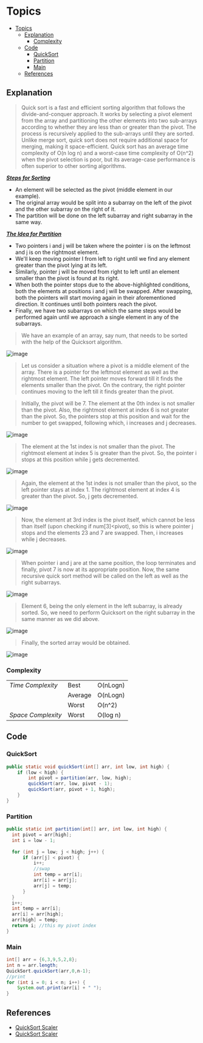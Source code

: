 # Topics
- [Topics](#Topics)
  - [Explanation](#Explanation)
    - [Complexity](#Complexity) 
  - [Code](#Code)
    - [QuickSort](#QuickSort)
    - [Partition](#Partition)
    - [Main](#Main) 
  - [References](#references)
 

## Explanation
> Quick sort is a fast and efficient sorting algorithm that follows the divide-and-conquer approach. It works by selecting a pivot element from the array and partitioning the other elements into two sub-arrays according to whether they are less than or greater than the pivot. The process is recursively applied to the sub-arrays until they are sorted. Unlike merge sort, quick sort does not require additional space for merging, making it space-efficient. Quick sort has an average time complexity of O(n log n) and a worst-case time complexity of O(n^2) when the pivot selection is poor, but its average-case performance is often superior to other sorting algorithms.

<ins>***Steps for Sorting***</ins>
- An element will be selected as the pivot (middle element in our example). 
- The original array would be split into a subarray on the left of the pivot and the other subarray on the right of it.
- The partition will be done on the left subarray and right subarray in the same way.

<ins>***The Idea for Partition***</ins>
- Two pointers i and j will be taken where the pointer i is on the leftmost and j is on the rightmost element. 
- We'll keep moving pointer I from left to right until we find any element greater than the pivot lying at its left.
- Similarly, pointer j will be moved from right to left until an element smaller than the pivot is found at its right.
- When both the pointer stops due to the above-highlighted conditions, both the elements at positions i and j will be swapped. After swapping, both the pointers will start moving again in their aforementioned direction. It continues until both pointers reach the pivot. 
- Finally, we have two subarrays on which the same steps would be performed again until we approach a single element in any of the subarrays.
> We have an example of an array, say num, that needs to be sorted with the help of the Quicksort algorithm.

![image](https://github.com/YashAgrawal0406/JAVA-DS/assets/93816952/2f5e8335-6ae4-48ba-9291-9d70d53fd3a7)

> Let us consider a situation where a pivot is a middle element of the array. There is a pointer for the leftmost element as well as the rightmost element. The left pointer moves forward till it finds the elements smaller than the pivot. On the contrary, the right pointer continues moving to the left till it finds greater than the pivot.

> Initially, the pivot will be 7. The element at the 0th index is not smaller than the pivot. Also, the rightmost element at index 6 is not greater than the pivot. So, the pointers stop at this position and wait for the number to get swapped, following which, i increases and j decreases.

![image](https://github.com/YashAgrawal0406/JAVA-DS/assets/93816952/c9d71932-e1fe-457e-9e2c-3d7b3ed07562)

> The element at the 1st index is not smaller than the pivot. The rightmost element at index 5 is greater than the pivot. So, the pointer i stops at this position while j gets decremented.

![image](https://github.com/YashAgrawal0406/JAVA-DS/assets/93816952/f192cc3f-8993-43b5-84af-331b7963b99d)

> Again, the element at the 1st index is not smaller than the pivot, so the left pointer stays at index 1. The rightmost element at index 4 is greater than the pivot. So, j gets decremented.

![image](https://github.com/YashAgrawal0406/JAVA-DS/assets/93816952/690a2ce4-bf22-4abe-8eae-74564af308d6)

> Now, the element at 3rd index is the pivot itself, which cannot be less than itself (upon checking if num[3]<pivot), so this is where pointer j stops and the elements 23 and 7 are swapped. Then, i increases while j decreases.

![image](https://github.com/YashAgrawal0406/JAVA-DS/assets/93816952/813672b1-e9c8-4036-8791-e5c510ba2dc9)

> When pointer i and j are at the same position, the loop terminates and finally, pivot 7 is now at its appropriate position. Now, the same recursive quick sort method will be called on the left as well as the right subarrays.

![image](https://github.com/YashAgrawal0406/JAVA-DS/assets/93816952/00fc22a7-cb41-45d9-bde5-ef5ef23b6824)

> Element 6, being the only element in the left subarray, is already sorted. So, we need to perform Quicksort on the right subarray in the same manner as we did above.

![image](https://github.com/YashAgrawal0406/JAVA-DS/assets/93816952/e193a151-24ee-4fc8-81fb-044283b39e1d)

> Finally, the sorted array would be obtained.

![image](https://github.com/YashAgrawal0406/JAVA-DS/assets/93816952/b8ce100d-a344-41a5-ad4c-64b4f640f9ce)


### Complexity
<table>
  <tr>
    <td><I>Time Complexity<I></td> 
    <td>Best</td> 
    <td>O(nLogn)</td>  
  </tr>
  <tr>
    <td></td>
    <td>Average</td>
    <td>O(nLogn)</td>
  </tr>
  <tr>
    <td></td>
    <td>Worst</td>
    <td>O(n^2)</td>
  </tr>
  <tr>
    <td><I>Space Complexity<I></td>
    <td>Worst</td>
    <td>O(log n)</td>
  </tr>  
</table>



## Code
### QuickSort
```Java
public static void quickSort(int[] arr, int low, int high) {
    if (low < high) {
        int pivot = partition(arr, low, high);
        quickSort(arr, low, pivot - 1);
        quickSort(arr, pivot + 1, high);
    }
}
```
    
### Partition
```Java
public static int partition(int[] arr, int low, int high) {
  int pivot = arr[high];
  int i = low - 1;
  
  for (int j = low; j < high; j++) {
      if (arr[j] < pivot) {
          i++;
          //swap
          int temp = arr[i];
          arr[i] = arr[j];
          arr[j] = temp;
      }
  }
  i++;
  int temp = arr[i];
  arr[i] = arr[high];
  arr[high] = temp;
  return i; //this my pivot index
}
```

### Main
```Java
int[] arr = {6,3,9,5,2,8};
int n = arr.length;
QuickSort.quickSort(arr,0,n-1);
//print
for (int i = 0; i < n; i++) {
    System.out.print(arr[i] + " ");
}
```


## References
* [QuickSort Scaler](https://www.scaler.com/topics/data-structures/quick-sort-algorithm/)
* [QuickSort Scaler](https://www.scaler.com/topics/quick-sort-in-java/)
